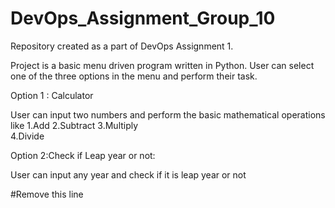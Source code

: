 # DevOps_Assignment_Group_10

Repository created as a part of DevOps Assignment 1.

Project is a basic menu driven program written in Python. User can select one of the three options in the menu and perform their task.

Option 1 : Calculator

User can input two numbers and perform the basic mathematical operations like 
1.Add 
2.Subtract 
3.Multiply  
4.Divide

Option 2:Check if Leap year or not:

User can input any year and check if it is leap year or not

#Remove this line

